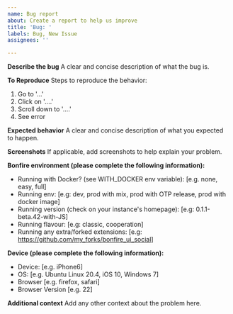 ```yaml
---
name: Bug report
about: Create a report to help us improve
title: 'Bug: '
labels: Bug, New Issue
assignees: ''

---
```


**Describe the bug**
A clear and concise description of what the bug is.

**To Reproduce**
Steps to reproduce the behavior:
1. Go to '...'
2. Click on '....'
3. Scroll down to '....'
4. See error

**Expected behavior**
A clear and concise description of what you expected to happen.

**Screenshots**
If applicable, add screenshots to help explain your problem.

**Bonfire environment (please complete the following information):**
- Running with Docker? (see WITH_DOCKER env variable): [e.g. none, easy, full]
- Running env: [e.g: dev, prod with mix, prod with OTP release, prod with docker image]
- Running version (check on your instance's homepage): [e.g: 0.1.1-beta.42-with-JS]
- Running flavour: [e.g: classic, cooperation]
- Running any extra/forked extensions: [e.g: https://github.com/my_forks/bonfire_ui_social]

**Device (please complete the following information):**
 - Device: [e.g. iPhone6]
 - OS: [e.g. Ubuntu Linux 20.4, iOS 10, Windows 7]
 - Browser [e.g. firefox, safari]
 - Browser Version [e.g. 22]

**Additional context**
Add any other context about the problem here.
